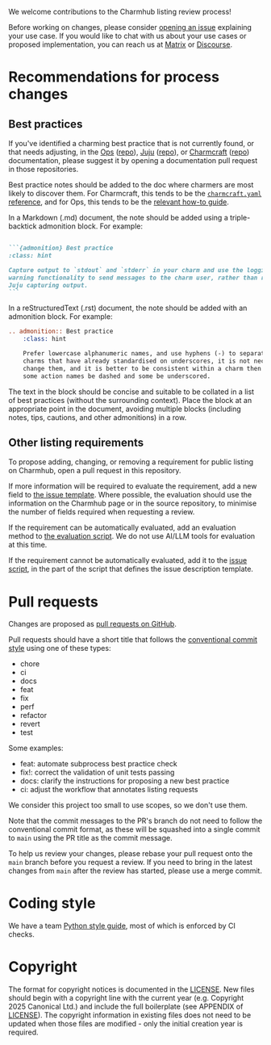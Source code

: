 We welcome contributions to the Charmhub listing review process!

Before working on changes, please consider [opening an issue](https://github.com/canonical/charmhub-listing-review/issues) explaining your use case. If you would like to chat with us about your use cases or proposed implementation, you can reach us at [Matrix](https://matrix.to/#/#charmhub-charmdev:ubuntu.com) or [Discourse](https://discourse.charmhub.io/).

# Recommendations for process changes

## Best practices

If you've identified a charming best practice that is not currently found, or that needs adjusting, in the [Ops](https://ops.readthedocs.io) ([repo](https://github.com/canonical/operator)), [Juju](https://juju.is/docs) ([repo](https://github.com/juju/juju)), or [Charmcraft](https://canonical-charmcraft.readthedocs-hosted.com/latest/) ([repo](https://github.com/canonical/charmcraft)) documentation, please suggest it by opening a documentation pull request in those repositories.

Best practice notes should be added to the doc where charmers are most likely to discover them. For Charmcraft, this tends to be the [`charmcraft.yaml` reference](https://canonical-charmcraft.readthedocs-hosted.com/latest/reference/files/charmcraft-yaml-file/), and for Ops, this tends to be the [relevant how-to guide](https://ops.readthedocs.io/en/latest/howto/index.html).

In a Markdown (.md) document, the note should be added using a triple-backtick admonition block. For example:

````markdown

```{admonition} Best practice
:class: hint

Capture output to `stdout` and `stderr` in your charm and use the logging and
warning functionality to send messages to the charm user, rather than rely on
Juju capturing output.
```

````

In a reStructuredText (.rst) document, the note should be added with an admonition block. For example:

```rst
.. admonition:: Best practice
    :class: hint

    Prefer lowercase alphanumeric names, and use hyphens (-) to separate words. For
    charms that have already standardised on underscores, it is not necessary to
    change them, and it is better to be consistent within a charm then to have
    some action names be dashed and some be underscored.
```

The text in the block should be concise and suitable to be collated in a list of best practices (without the surrounding context). Place the block at an appropriate point in the document, avoiding multiple blocks (including notes, tips, cautions, and other admonitions) in a row.

## Other listing requirements

To propose adding, changing, or removing a requirement for public listing on Charmhub, open a pull request in this repository.

If more information will be required to evaluate the requirement, add a new field to [the issue template](./.github/ISSUE_TEMPLATE/listing-request.yaml). Where possible, the evaluation should use the information on the Charmhub page or in the source repository, to minimise the number of fields required when requesting a review.

If the requirement can be automatically evaluated, add an evaluation method to [the evaluation script](./evaluate.py). We do not use AI/LLM tools for evaluation at this time.

If the requirement cannot be automatically evaluated, add it to the [issue script](./update_issue.py), in the part of the script that defines the issue description template.

# Pull requests

Changes are proposed as [pull requests on GitHub](https://github.com/canonical/charmhub-listing-review/pulls).

Pull requests should have a short title that follows the [conventional commit style](https://www.conventionalcommits.org/en/) using one of these types:

- chore
- ci
- docs
- feat
- fix
- perf
- refactor
- revert
- test

Some examples:

- feat: automate subprocess best practice check
- fix!: correct the validation of unit tests passing
- docs: clarify the instructions for proposing a new best practice
- ci: adjust the workflow that annotates listing requests

We consider this project too small to use scopes, so we don't use them.

Note that the commit messages to the PR's branch do not need to follow the conventional commit format, as these will be squashed into a single commit to `main` using the PR title as the commit message.

To help us review your changes, please rebase your pull request onto the `main` branch before you request a review. If you need to bring in the latest changes from `main` after the review has started, please use a merge commit.

# Coding style

We have a team [Python style guide](https://github.com/canonical/operator/blob/main/STYLE.md), most of which is enforced by CI checks.

# Copyright

The format for copyright notices is documented in the [LICENSE](LICENSE). New files should begin with a copyright line with the current year (e.g. Copyright 2025 Canonical Ltd.) and include the full boilerplate (see APPENDIX of [LICENSE](LICENSE)). The copyright information in existing files does not need to be updated when those files are modified - only the initial creation year is required.
